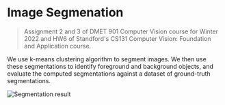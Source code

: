 # Image Segmenation

> Assignment 2 and 3 of DMET 901 Computer Vision course for Winter 2022 and HW6 of Standford's CS131 Computer Vision: Foundation and Application course.

We use k-means clustering algorithm to segment images. We then use these segmentations to identify foreground and background objects, and evaluate the computed segmentations against a dataset of ground-truth segmentations.


<img src="https://user-images.githubusercontent.com/42250266/210855458-843776b3-bd0e-430f-b88b-00b48f0136c3.png" alt="Segmentation result">

